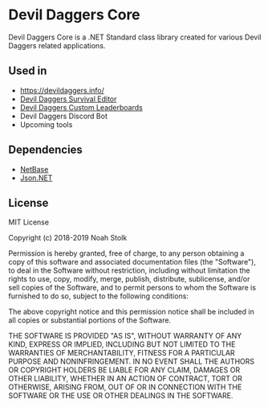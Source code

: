 # Devil Daggers Core

Devil Daggers Core is a .NET Standard class library created for various Devil Daggers related applications.

## Used in

- https://devildaggers.info/
- [Devil Daggers Survival Editor](https://bitbucket.org/NoahStolk/devildaggerssurvivaleditor/src/master/)
- [Devil Daggers Custom Leaderboards](https://devildaggers.info/Tools/DevilDaggersCustomLeaderboards)
- Devil Daggers Discord Bot
- Upcoming tools

## Dependencies

- [NetBase](https://bitbucket.org/NoahStolk/netbase)
- [Json.NET](https://www.newtonsoft.com/json)

## License

MIT License

Copyright (c) 2018-2019 Noah Stolk

Permission is hereby granted, free of charge, to any person obtaining a copy
of this software and associated documentation files (the "Software"), to deal
in the Software without restriction, including without limitation the rights
to use, copy, modify, merge, publish, distribute, sublicense, and/or sell
copies of the Software, and to permit persons to whom the Software is
furnished to do so, subject to the following conditions:

The above copyright notice and this permission notice shall be included in all
copies or substantial portions of the Software.

THE SOFTWARE IS PROVIDED "AS IS", WITHOUT WARRANTY OF ANY KIND, EXPRESS OR
IMPLIED, INCLUDING BUT NOT LIMITED TO THE WARRANTIES OF MERCHANTABILITY,
FITNESS FOR A PARTICULAR PURPOSE AND NONINFRINGEMENT. IN NO EVENT SHALL THE
AUTHORS OR COPYRIGHT HOLDERS BE LIABLE FOR ANY CLAIM, DAMAGES OR OTHER
LIABILITY, WHETHER IN AN ACTION OF CONTRACT, TORT OR OTHERWISE, ARISING FROM,
OUT OF OR IN CONNECTION WITH THE SOFTWARE OR THE USE OR OTHER DEALINGS IN THE
SOFTWARE.